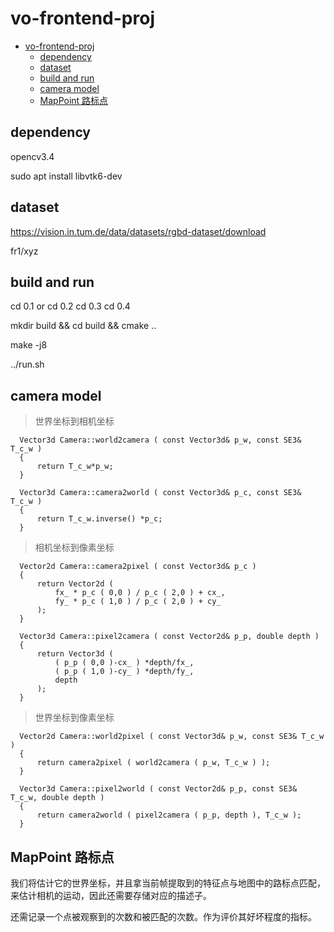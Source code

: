 # vo-frontend-proj
<!-- TOC depthFrom:2 orderedList:true--> 
- [vo-frontend-proj](#vo-frontend-proj)
  - [dependency](#dependency)
  - [dataset](#dataset)
  - [build and run](#build-and-run)
  - [camera model](#camera-model)
  - [MapPoint 路标点](#mappoint-路标点)

## dependency 

opencv3.4

sudo apt install libvtk6-dev 

## dataset 

https://vision.in.tum.de/data/datasets/rgbd-dataset/download

fr1/xyz

## build and run 

cd 0.1 or 
cd 0.2 
cd 0.3 
cd 0.4 

mkdir build && cd build && cmake ..

make -j8

../run.sh


## camera model 

> 世界坐标到相机坐标

```
  Vector3d Camera::world2camera ( const Vector3d& p_w, const SE3& T_c_w )
  {
      return T_c_w*p_w;
  }

  Vector3d Camera::camera2world ( const Vector3d& p_c, const SE3& T_c_w )
  {
      return T_c_w.inverse() *p_c;
  }
```

> 相机坐标到像素坐标

```
  Vector2d Camera::camera2pixel ( const Vector3d& p_c )
  {
      return Vector2d (
          fx_ * p_c ( 0,0 ) / p_c ( 2,0 ) + cx_,
          fy_ * p_c ( 1,0 ) / p_c ( 2,0 ) + cy_
      );
  }

  Vector3d Camera::pixel2camera ( const Vector2d& p_p, double depth )
  {
      return Vector3d (
          ( p_p ( 0,0 )-cx_ ) *depth/fx_,
          ( p_p ( 1,0 )-cy_ ) *depth/fy_,
          depth
      );
  }
```

> 世界坐标到像素坐标

```
  Vector2d Camera::world2pixel ( const Vector3d& p_w, const SE3& T_c_w )
  {
      return camera2pixel ( world2camera ( p_w, T_c_w ) );
  }

  Vector3d Camera::pixel2world ( const Vector2d& p_p, const SE3& T_c_w, double depth )
  {
      return camera2world ( pixel2camera ( p_p, depth ), T_c_w );
  }
```

## MapPoint 路标点

我们将估计它的世界坐标，并且拿当前帧提取到的特征点与地图中的路标点匹配，
来估计相机的运动，因此还需要存储对应的描述子。

还需记录一个点被观察到的次数和被匹配的次数。作为评价其好坏程度的指标。


